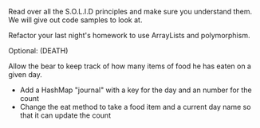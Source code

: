 Read over all the S.O.L.I.D principles and make sure you understand them. We will give out code samples to look at.

Refactor your last night's homework to use ArrayLists and polymorphism.

Optional: (DEATH)

Allow the bear to keep track of how many items of food he has eaten on a given day.

- Add a HashMap "journal" with a key for the day and an number for the count
- Change the eat method to take a food item and a current day name so that it can update the count 